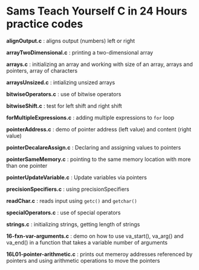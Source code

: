 # Sams Teach Yourself C in 24 Hours practice codes

**alignOutput.c** : aligns output (numbers) left or right 

**arrayTwoDimensional.c** : printing a two-dimensional array

**arrays.c** : initializing an array and working with size of an array, arrays and pointers, array of characters

**arraysUnsized.c** : intializing unsized arrays

**bitwiseOperators.c** : use of bitwise operators

**bitwiseShift.c** : test for left shift and right shift

**forMultipleExpressions.c** : adding multiple expressions to `for` loop

**pointerAddress.c** : demo of pointer address (left value) and content (right value)

**pointerDecalareAssign.c** : Declaring and assigning values to pointers

**pointerSameMemory.c** : pointing to the same memory location with more than one pointer

**pointerUpdateVariable.c** : Update variables via pointers

**precisionSpecifiers.c** : using precisionSpecifiers

**readChar.c** : reads input using `getc()` and `getchar()`

**specialOperators.c** : use of special operators

**strings.c** : initializing strings, getting length of strings

**16-fxn-var-arguments.c** : demo on how to use va_start(), va_arg() and va_end() in a function that takes a variable number of arguments

**16L01-pointer-arithmetic.c** : prints out memeroy addresses referenced by pointers and using arithmetic operations to move the pointers

